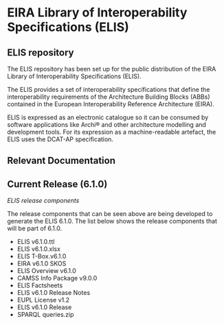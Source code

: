 # EIRA Library of Interoperability Specifications (ELIS)

## ELIS repository
The ELIS repository has been set up for the public distribution of the EIRA Library of Interoperability Specifications (ELIS). 

The ELIS provides a set of interoperability specifications that define the interoperability requirements of the Architecture Building Blocks (ABBs) contained in the European Interoperability Reference Architecture (EIRA). 

ELIS is expressed as an electronic catalogue so it can be consumed by software applications like Archi® and other architecture modelling and development tools. For its expression as a machine-readable artefact, the ELIS uses the DCAT-AP specification.

## Relevant Documentation
<h2>
  <b>Current Release (6.1.0)</b> 
</h2>

<i>ELIS release components </i>

The release components that can be seen above are being developed to generate the ELIS 6.1.0. The list below shows the release components that will be part of 6.1.0. 

<ul>
  <li>ELIS v6.1.0.ttl</li>
<li>ELIS v6.1.0.xlsx</li>
<li>ELIS T-Box.v6.1.0</li>
<li>EIRA v6.1.0 SKOS</li>
<li>ELIS Overview v6.1.0</li>
<li>CAMSS Info Package v9.0.0</li>
<li>ELIS Factsheets </li>
<li>ELIS v6.1.0 Release Notes</li>
<li>EUPL License v1.2</li>
<li>ELIS v6.1.0 Release</li>
<li>SPARQL queries.zip</li>
</ul>

  
